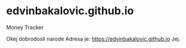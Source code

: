 # edvinbakalovic.github.io
Money Tracker

Okej dobrodosli narode 
Adresa je: https://edvinbakalovic.github.io
Jej.
